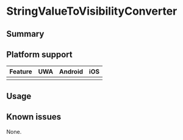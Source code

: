 # StringValueToVisibilityConverter

## Summary

## Platform support

| Feature                                     | UWA | Android | iOS |
| ------------------------------------------- |:---:|:-------:|:---:|
|                                             |     |         |     |

## Usage

## Known issues

None.
